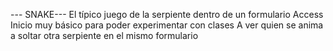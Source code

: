 --- SNAKE---
El típico juego de la serpiente dentro de un formulario Access
Inicio muy básico para poder experimentar con clases
A ver quien se anima a soltar otra serpiente en el mismo formulario

